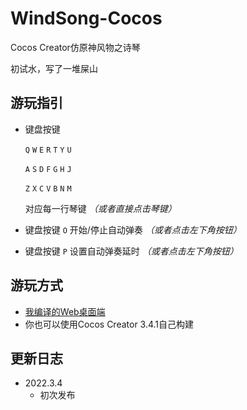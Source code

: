 # WindSong-Cocos

Cocos Creator仿原神风物之诗琴

初试水，写了一堆屎山

## 游玩指引

- 键盘按键
  
  `Q` `W` `E` `R` `T` `Y` `U`
  
  `A` `S` `D` `F` `G` `H` `J`

  `Z` `X` `C` `V` `B` `N` `M`

  对应每一行琴键  _（或者直接点击琴键）_
  
- 键盘按键 `O` 开始/停止自动弹奏 _（或者点击左下角按钮）_

- 键盘按键 `P` 设置自动弹奏延时  _（或者点击左下角按钮）_

## 游玩方式

- [我编译的Web桌面端](http://stu.bugmc.com:520/windsong-cocos)
- 你也可以使用Cocos Creator 3.4.1自己构建

## 更新日志

- 2022.3.4
  - 初次发布
